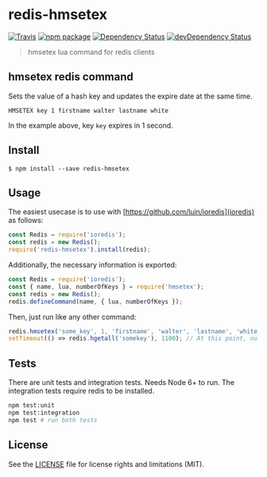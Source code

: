 # redis-hmsetex

[![Travis][build-badge]][build]
[![npm package][npm-badge]][npm]
[![Dependency Status][dependency-status-badge]][dependency-status]
[![devDependency Status][dev-dependency-status-badge]][dev-dependency-status]

> hmsetex lua command for redis clients

## hmsetex redis command

Sets the value of a hash key and updates the expire date at the same time.

```
HMSETEX key 1 firstname walter lastname white
```

In the example above, key `key` expires in 1 second.

## Install

```
$ npm install --save redis-hmsetex
```

## Usage

The easiest usecase is to use with [https://github.com/luin/ioredis](ioredis) as follows:

```js
const Redis = require('ioredis');
const redis = new Redis();
require('redis-hmsetex').install(redis);
```

Additionally, the necessary information is exported:

```js
const Redis = require('ioredis');
const { name, lua, numberOfKeys } = require('hmsetex');
const redis = new Redis();
redis.defineCommand(name, { lua, numberOfKeys });
```

Then, just run like any other command:

```js
redis.hmsetex('some_key', 1, 'firstname', 'walter', 'lastname', 'white');
setTimeout(() => redis.hgetall('somekey'), 1100); // At this point, null is returned
```

## Tests

There are unit tests and integration tests. Needs Node 6+ to run. The integration tests require redis to be installed.

```bash
npm test:unit
npm test:integration
npm test # run both tests
```

## License

See the [LICENSE](LICENSE.md) file for license rights and limitations (MIT).

[build-badge]: https://img.shields.io/travis/perrin4869/redis-hmsetex/master.svg?style=flat-square
[build]: https://travis-ci.org/perrin4869/redis-hmsetex

[npm-badge]: https://img.shields.io/npm/v/redis-hmsetex.svg?style=flat-square
[npm]: https://www.npmjs.org/package/redis-hmsetex

[dependency-status-badge]: https://david-dm.org/perrin4869/redis-hmsetex.svg?style=flat-square
[dependency-status]: https://david-dm.org/perrin4869/redis-hmsetex

[dev-dependency-status-badge]: https://david-dm.org/perrin4869/redis-hmsetex/dev-status.svg?style=flat-square
[dev-dependency-status]: https://david-dm.org/perrin4869/redis-hmsetex#info=devDependencies
